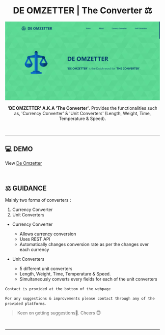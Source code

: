 <h1 align="center">DE OMZETTER | The Converter ⚖️</h1>

![preview_image](public/preview.png)

<div align="center">
  <p><b>'DE OMZETTER' A.K.A 'The Converter'</b>. Provides the functionalities such as, 'Currency Converter' & 'Unit Converters' (Length, Weight, Time, Temperature & Speed).</p>
</div>

<br />

---

## 💻 DEMO

View [De Omzetter](https://de-omzetter-ebinjs.netlify.app/)

<br />

## ⚖️ GUIDANCE

Mainly two forms of converters :
1. Currency Converter
2. Unit Converters

- Currency Converter
   - Allows currency conversion
   - Uses REST API
   - Automatically changes conversion rate as per the changes over each currency

- Unit Converters
   - 5 different unit converters
   - Length, Weight, Time, Temperature & Speed.
   - Simultaneously converts every fields for each of the unit converters
 
 `Contact is provided at the bottom of the webpage`
 
 `For any suggestions & improvements please contact through any of the provided platforms.`
 
>Keen on getting suggestions🤩. Cheers 😇
 
 <br />
 
 ---
